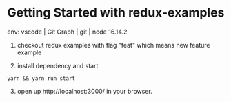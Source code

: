 # Getting Started with redux-examples

env: vscode | Git Graph | git | node 16.14.2

1. checkout redux examples with flag "feat" which means new feature example

2. install dependency and start

```
yarn && yarn run start
```
3. open up http://localhost:3000/ in your browser.